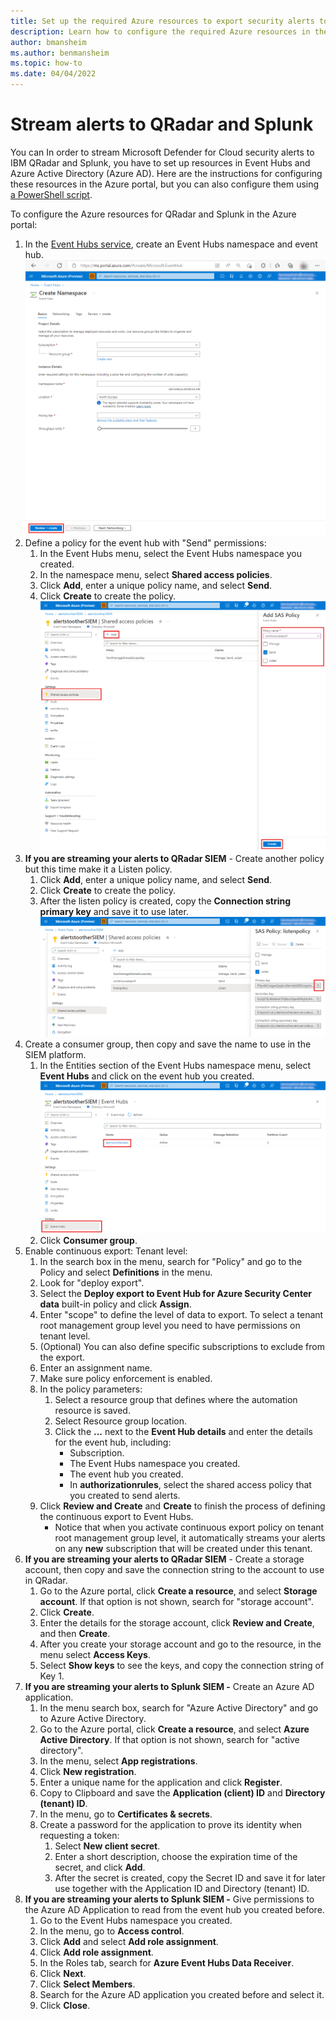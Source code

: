 ```yaml
---
title: Set up the required Azure resources to export security alerts to IBM QRadar and Splunk
description: Learn how to configure the required Azure resources in the Azure portal to stream security alerts to IBM QRadar and Splunk
author: bmansheim
ms.author: benmansheim
ms.topic: how-to
ms.date: 04/04/2022
---
```


# Stream alerts to QRadar and Splunk

You can In order to stream Microsoft Defender for Cloud security alerts to IBM QRadar and Splunk, you have to set up resources in Event Hubs and Azure Active Directory (Azure AD). Here are the instructions for configuring these resources in the Azure portal, but you can also configure them using [a PowerShell script](export-to-siem.md#stream-alerts-to-qradar-and-splunk).

To configure the Azure resources for QRadar and Splunk in the Azure portal:

1. In the [Event Hubs service](../event-hubs/event-hubs-create.md), create an Event Hubs namespace and event hub.
    ![Screenshot of creating an Event Hubs namespace in Microsoft Event Hubs.](./media/export-to-siem/create-event-hub-namespace.png)
1. Define a policy for the event hub with "Send" permissions:
    1. In the Event Hubs menu, select the Event Hubs namespace you created.
    1. In the namespace menu, select **Shared access policies**.
    1. Click **Add**, enter a unique policy name, and select **Send**.
    1. Click **Create** to create the policy.
        ![Screenshot of creating a shared policy in Microsoft Event Hubs.](./media/export-to-siem/create-shared-access-policy.png)
1. **If you are streaming your alerts to QRadar SIEM** - Create another policy but this time make it a Listen policy.
    1. Click **Add**, enter a unique policy name, and select **Send**.
    1. Click **Create** to create the policy.
    1. After the listen policy is created, copy the **Connection string primary key** and save it to use later.
        ![Screenshot of creating a listen policy in Microsoft Event Hubs.](./media/export-to-siem/create-shared-listen-policy.png)
1. Create a consumer group, then copy and save the name to use in the
    SIEM platform.
    1. In the Entities section of the Event Hubs namespace menu, select **Event Hubs** and click on the event hub you created.
        ![Screenshot of opening the event hub Microsoft Event Hubs.](./media/export-to-siem/open-event-hub.png)
    1. Click **Consumer group**.
1. Enable continuous export:
    Tenant level:
    1. In the search box in the menu, search for "Policy" and go to the Policy and select **Definitions** in the menu.
    1. Look for "deploy export".
    1. Select the **Deploy export to Event Hub for Azure Security Center data** built-in policy and click **Assign**.
    1. Enter "scope" to define the level of data to export. To select a tenant root management group level you need to have permissions on tenant level.
    1. (Optional) You can also define specific subscriptions to exclude from the export.
    1. Enter an assignment name.
    1. Make sure policy enforcement is enabled.
    1. In the policy parameters:
        1. Select a resource group that defines where the automation resource is saved.
        1. Select Resource group location.
        1. Click the **...** next to the **Event Hub details** and enter the details for the event hub, including:
            - Subscription.
            - The Event Hubs namespace you created.
            - The event hub you created.
            - In **authorizationrules**, select the shared access policy that you created to send alerts.
    1. Click **Review and Create** and **Create** to finish the process of defining the continuous export to Event Hubs.
        - Notice that when you activate continuous export policy on tenant root management group level, it automatically streams your alerts on any **new** subscription that will be created under this tenant.
1. **If you are streaming your alerts to QRadar SIEM** - Create a storage account, then copy and save the connection string to the account to use in QRadar.
    1. Go to the Azure portal, click **Create a resource**, and select **Storage account**. If that option is not shown, search for "storage account".
    1. Click **Create**.
    1. Enter the details for the storage account, click **Review and Create**, and then **Create**.
    1. After you create your storage account and go to the resource, in the menu select **Access Keys**.
    1. Select **Show keys** to see the keys, and copy the connection string of Key 1.
1. **If you are streaming your alerts to Splunk SIEM -** Create an Azure AD application.
    1. In the menu search box, search for "Azure Active Directory" and go to Azure Active Directory.
    1. Go to the Azure portal, click **Create a resource**, and select **Azure Active Directory**. If that option is not shown, search for "active directory".
    1. In the menu, select **App registrations**.
    1. Click **New registration**.
    1. Enter a unique name for the application and click **Register**.
    1. Copy to Clipboard and save the **Application (client) ID** and **Directory (tenant) ID**.
    1. In the menu, go to **Certificates & secrets**.
    1. Create a password for the application to prove its identity when requesting a token:
        1. Select **New client secret**.
        1. Enter a short description, choose the expiration time of the secret, and click **Add**.
        1. After the secret is created, copy the Secret ID and save it for later use together with the Application ID and Directory (tenant) ID.
1. **If you are streaming your alerts to Splunk SIEM -** Give permissions to the Azure AD Application to read from the event hub you created before.
    1. Go to the Event Hubs namespace you created.
    1. In the menu, go to **Access control**.
    1. Click **Add** and select **Add role assignment**.
    1. Click **Add role assignment**.
    1. In the Roles tab, search for **Azure Event Hubs Data Receiver**.
    1. Click **Next**.
    1. Click **Select Members**.
    1. Search for the Azure AD application you created before and select it.
    1. Click **Close**.